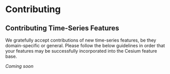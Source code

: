 # Contributing



## Contributing Time-Series Features

We gratefully accept contributions of new time-series features, be they
domain-specific or general. Please follow the below guidelines in order that
your features may be successfully incorporated into the Cesium feature base.

*Coming soon*
